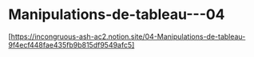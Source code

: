 # Manipulations-de-tableau---04
[https://incongruous-ash-ac2.notion.site/04-Manipulations-de-tableau-9f4ecf448fae435fb9b815df9549afc5] 
